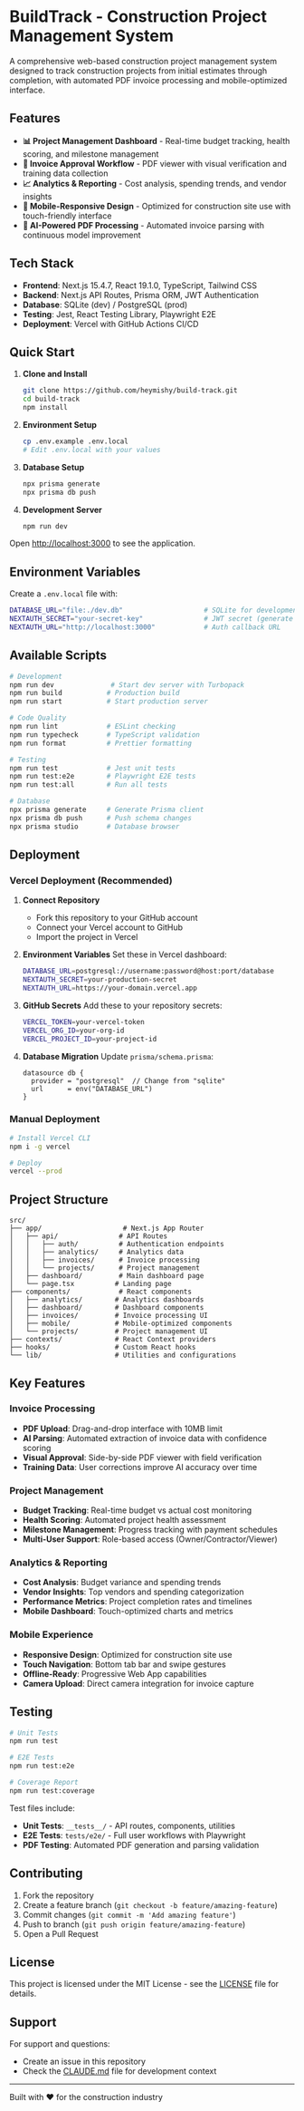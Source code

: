 # BuildTrack - Construction Project Management System

A comprehensive web-based construction project management system designed to track construction projects from initial estimates through completion, with automated PDF invoice processing and mobile-optimized interface.

## Features

- **📊 Project Management Dashboard** - Real-time budget tracking, health scoring, and milestone management
- **📄 Invoice Approval Workflow** - PDF viewer with visual verification and training data collection  
- **📈 Analytics & Reporting** - Cost analysis, spending trends, and vendor insights
- **📱 Mobile-Responsive Design** - Optimized for construction site use with touch-friendly interface
- **🤖 AI-Powered PDF Processing** - Automated invoice parsing with continuous model improvement

## Tech Stack

- **Frontend**: Next.js 15.4.7, React 19.1.0, TypeScript, Tailwind CSS
- **Backend**: Next.js API Routes, Prisma ORM, JWT Authentication  
- **Database**: SQLite (dev) / PostgreSQL (prod)
- **Testing**: Jest, React Testing Library, Playwright E2E
- **Deployment**: Vercel with GitHub Actions CI/CD

## Quick Start

1. **Clone and Install**
   ```bash
   git clone https://github.com/heymishy/build-track.git
   cd build-track
   npm install
   ```

2. **Environment Setup**
   ```bash
   cp .env.example .env.local
   # Edit .env.local with your values
   ```

3. **Database Setup**
   ```bash
   npx prisma generate
   npx prisma db push
   ```

4. **Development Server**
   ```bash
   npm run dev
   ```

Open [http://localhost:3000](http://localhost:3000) to see the application.

## Environment Variables

Create a `.env.local` file with:

```bash
DATABASE_URL="file:./dev.db"                    # SQLite for development
NEXTAUTH_SECRET="your-secret-key"               # JWT secret (generate with openssl rand -base64 32)
NEXTAUTH_URL="http://localhost:3000"            # Auth callback URL
```

## Available Scripts

```bash
# Development
npm run dev              # Start dev server with Turbopack
npm run build           # Production build
npm run start           # Start production server

# Code Quality  
npm run lint            # ESLint checking
npm run typecheck       # TypeScript validation
npm run format          # Prettier formatting

# Testing
npm run test            # Jest unit tests
npm run test:e2e        # Playwright E2E tests
npm run test:all        # Run all tests

# Database
npx prisma generate     # Generate Prisma client
npx prisma db push      # Push schema changes
npx prisma studio       # Database browser
```

## Deployment

### Vercel Deployment (Recommended)

1. **Connect Repository**
   - Fork this repository to your GitHub account
   - Connect your Vercel account to GitHub
   - Import the project in Vercel

2. **Environment Variables**
   Set these in Vercel dashboard:
   ```bash
   DATABASE_URL=postgresql://username:password@host:port/database
   NEXTAUTH_SECRET=your-production-secret
   NEXTAUTH_URL=https://your-domain.vercel.app
   ```

3. **GitHub Secrets**
   Add these to your repository secrets:
   ```bash
   VERCEL_TOKEN=your-vercel-token
   VERCEL_ORG_ID=your-org-id  
   VERCEL_PROJECT_ID=your-project-id
   ```

4. **Database Migration**
   Update `prisma/schema.prisma`:
   ```prisma
   datasource db {
     provider = "postgresql"  // Change from "sqlite"
     url      = env("DATABASE_URL")
   }
   ```

### Manual Deployment

```bash
# Install Vercel CLI
npm i -g vercel

# Deploy
vercel --prod
```

## Project Structure

```
src/
├── app/                    # Next.js App Router
│   ├── api/               # API Routes
│   │   ├── auth/          # Authentication endpoints
│   │   ├── analytics/     # Analytics data
│   │   ├── invoices/      # Invoice processing
│   │   └── projects/      # Project management
│   ├── dashboard/         # Main dashboard page
│   └── page.tsx          # Landing page
├── components/            # React components
│   ├── analytics/        # Analytics dashboards
│   ├── dashboard/        # Dashboard components
│   ├── invoices/         # Invoice processing UI
│   ├── mobile/           # Mobile-optimized components
│   └── projects/         # Project management UI
├── contexts/             # React Context providers
├── hooks/                # Custom React hooks
└── lib/                  # Utilities and configurations
```

## Key Features

### Invoice Processing
- **PDF Upload**: Drag-and-drop interface with 10MB limit
- **AI Parsing**: Automated extraction of invoice data with confidence scoring
- **Visual Approval**: Side-by-side PDF viewer with field verification
- **Training Data**: User corrections improve AI accuracy over time

### Project Management  
- **Budget Tracking**: Real-time budget vs actual cost monitoring
- **Health Scoring**: Automated project health assessment
- **Milestone Management**: Progress tracking with payment schedules
- **Multi-User Support**: Role-based access (Owner/Contractor/Viewer)

### Analytics & Reporting
- **Cost Analysis**: Budget variance and spending trends
- **Vendor Insights**: Top vendors and spending categorization
- **Performance Metrics**: Project completion rates and timelines
- **Mobile Dashboard**: Touch-optimized charts and metrics

### Mobile Experience
- **Responsive Design**: Optimized for construction site use
- **Touch Navigation**: Bottom tab bar and swipe gestures
- **Offline-Ready**: Progressive Web App capabilities
- **Camera Upload**: Direct camera integration for invoice capture

## Testing

```bash
# Unit Tests
npm run test

# E2E Tests  
npm run test:e2e

# Coverage Report
npm run test:coverage
```

Test files include:
- **Unit Tests**: `__tests__/` - API routes, components, utilities
- **E2E Tests**: `tests/e2e/` - Full user workflows with Playwright
- **PDF Testing**: Automated PDF generation and parsing validation

## Contributing

1. Fork the repository
2. Create a feature branch (`git checkout -b feature/amazing-feature`)
3. Commit changes (`git commit -m 'Add amazing feature'`)
4. Push to branch (`git push origin feature/amazing-feature`)
5. Open a Pull Request

## License

This project is licensed under the MIT License - see the [LICENSE](LICENSE) file for details.

## Support

For support and questions:
- Create an issue in this repository
- Check the [CLAUDE.md](CLAUDE.md) file for development context

---

Built with ❤️ for the construction industry
